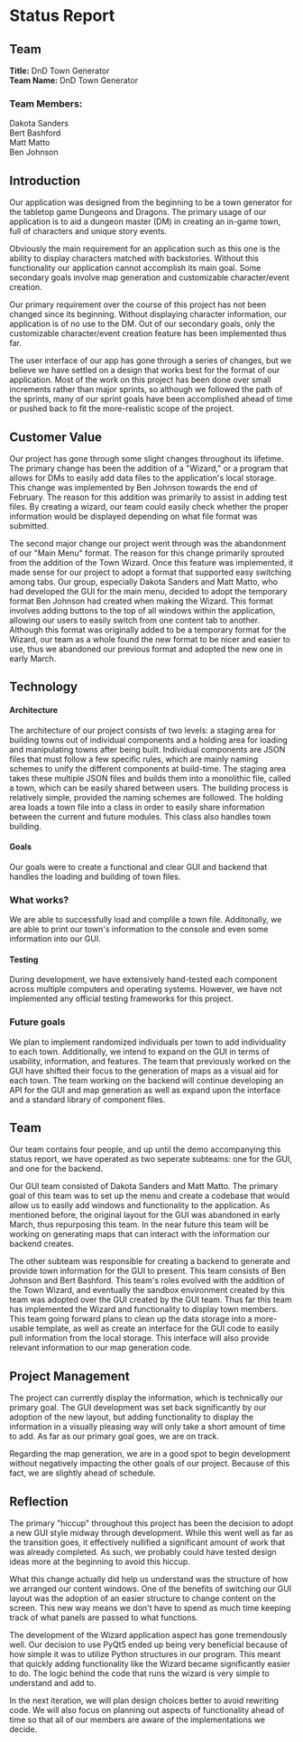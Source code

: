 # Status Report
## Team
**Title:** DnD Town Generator</br>
**Team Name:** DnD Town Generator</br>
### Team Members:</br>
Dakota Sanders</br>
Bert Bashford</br>
Matt Matto</br>
Ben Johnson</br>

## Introduction
Our application was designed from the beginning to be a town generator for the tabletop game Dungeons and Dragons. The primary usage of our application is to aid a dungeon master (DM) in creating an in-game town, full of characters and unique story events.

Obviously the main requirement for an application such as this one is the ability to display characters matched with backstories. Without this functionality our application cannot accomplish its main goal. Some secondary goals involve map generation and customizable character/event creation.

Our primary requirement over the course of this project has not been changed since its beginning. Without displaying character information, our application is of no use to the DM. Out of our secondary goals, only the customizable character/event creation feature has been implemented thus far.

The user interface of our app has gone through a series of changes, but we believe we have settled on a design that works best for the format of our application. Most of the work on this project has been done over small increments rather than major sprints, so although we followed the path of the sprints, many of our sprint goals have been accomplished ahead of time or pushed back to fit the more-realistic scope of the project.

## Customer Value
Our project has gone through some slight changes throughout its lifetime. The primary change has been the addition of a "Wizard," or a program that allows for DMs to easily add data files to the application's local storage. This change was implemented by Ben Johnson towards the end of February. The reason for this addition was primarily to assist in adding test files. By creating a wizard, our team could easily check whether the proper information would be displayed depending on what file format was submitted. 

The second major change our project went through was the abandonment of our "Main Menu" format. The reason for this change primarily sprouted from the addition of the Town Wizard. Once this feature was implemented, it made sense for our project to adopt a format that supported easy switching among tabs. Our group, especially Dakota Sanders and Matt Matto, who had developed the GUI for the main menu, decided to adopt the temporary format Ben Johnson had created when making the Wizard. This format involves adding buttons to the top of all windows within the application, allowing our users to easily switch from one content tab to another. Although this format was originally added to be a temporary format for the Wizard, our team as a whole found the new format to be nicer and easier to use, thus we abandoned our previous format and adopted the new one in early March.

## Technology
#### Architecture
The architecture of our project consists of two levels: a staging area for building towns out of individual components and a holding area for loading and manipulating towns after being built.  Individual components are JSON files that must follow a few specific rules, which are mainly naming schemes to unify the different components at build-time.  The staging area takes these multiple JSON files and builds them into a monolithic file, called a town, which can be easily shared between users.  The building process is relatively simple, provided the naming schemes are followed.  The holding area loads a town file into a class in order to easily share information between the current and future modules.  This class also handles town building.

#### Goals
Our goals were to create a functional and clear GUI and backend that handles the loading and building of town files.

### What works?
We are able to successfully load and complile a town file.  Additonally, we are able to print our town's information to the console and even some information into our GUI.

#### Testing
During development, we have extensively hand-tested each component across multiple computers and operating systems.  However, we have not implemented any official testing frameworks for this project.

### Future goals
We plan to implement randomized individuals per town to add individuality to each town.  Additionally, we intend to expand on the GUI in terms of usability, information, and features.  The team that previously worked on the GUI have shifted their focus to the generation of maps as a visual aid for each town.  The team working on the backend will continue developing an API for the GUI and map generation as well as expand upon the interface and a standard library of component files.

## Team
Our team contains four people, and up until the demo accompanying this status report, we have operated as two seperate subteams: one for the GUI, and one for the backend.

Our GUI team consisted of Dakota Sanders and Matt Matto. The primary goal of this team was to set up the menu and create a codebase that would allow us to easily add windows and functionality to the application. As mentioned before, the original layout for the GUI was abandoned in early March, thus repurposing this team. In the near future this team will be working on generating maps that can interact with the information our backend creates.

The other subteam was responsible for creating a backend to generate and provide town information for the GUI to present. This team consists of Ben Johnson and Bert Bashford. This team's roles evolved with the addition of the Town Wizard, and eventually the sandbox environment created by this team was adopted over the GUI created by the GUI team. Thus far this team has implemented the Wizard and functionality to display town members. This team going forward plans to clean up the data storage into a more-usable template, as well as create an interface for the GUI code to easily pull information from the local storage. This interface will also provide relevant information to our map generation code.

## Project Management
The project can currently display the information, which is technically our primary goal. The GUI development was set back significantly by our adoption of the new layout, but adding functionality to display the information in a visually pleasing way will only take a short amount of time to add. As far as our primary goal goes, we are on track.

Regarding the map generation, we are in a good spot to begin development without negatively impacting the other goals of our project. Because of this fact, we are slightly ahead of schedule.

## Reflection
The primary "hiccup" throughout this project has been the decision to adopt a new GUI style midway through development. While this went well as far as the transition goes, it effectively nullified a significant amount of work that was already completed. As such, we probably could have tested design ideas more at the beginning to avoid this hiccup.

What this change actually did help us understand was the structure of how we arranged our content windows. One of the benefits of switching our GUI layout was the adoption of an easier structure to change content on the screen. This new way means we don't have to spend as much time keeping track of what panels are passed to what functions.

The development of the Wizard application aspect has gone tremendously well. Our decision to use PyQt5 ended up being very beneficial because of how simple it was to utilize Python structures in our program. This meant that quickly adding functionality like the Wizard became significantly easier to do. The logic behind the code that runs the wizard is very simple to understand and add to.

In the next iteration, we will plan design choices better to avoid rewriting code. We will also focus on planning out aspects of functionality ahead of time so that all of our members are aware of the implementations we decide.
